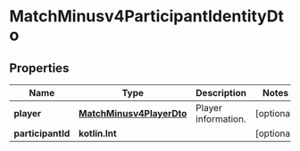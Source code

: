 
# MatchMinusv4ParticipantIdentityDto

## Properties
Name | Type | Description | Notes
------------ | ------------- | ------------- | -------------
**player** | [**MatchMinusv4PlayerDto**](MatchMinusv4PlayerDto.md) | Player information. |  [optional]
**participantId** | **kotlin.Int** |  |  [optional]



